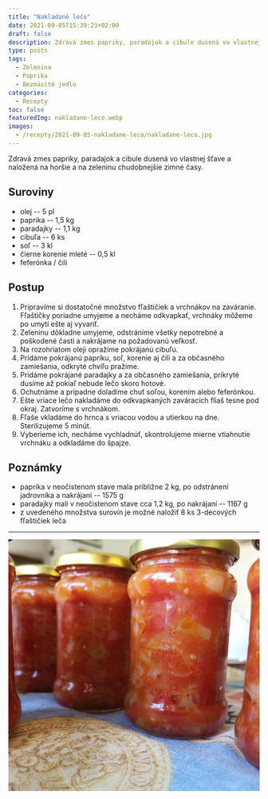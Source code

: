 ```yaml
---
title: "Nakladané lečo"
date: 2021-09-05T15:39:23+02:00
draft: false
description: Zdravá zmes papriky, paradajok a cibule dusená vo vlastnej šťave a naložená na horšie a na zeleninu chudobnejšie zimné časy.
type: posts
tags:
  - Zelenina
  - Paprika
  - Bezmäsité jedlo
categories:
  - Recepty
toc: false
featuredImg: nakladane-leco.webp
images:
  - /recepty/2021-09-05-nakladane-leco/nakladane-leco.jpg
---
```


Zdravá zmes papriky, paradajok a cibule dusená vo vlastnej šťave a naložená na horšie a na zeleninu chudobnejšie zimné časy.

## Suroviny

- olej -- 5 pl
- paprika -- 1,5 kg
- paradajky -- 1,1 kg
- cibuľa -- 6 ks
- soľ -- 3 kl
- čierne korenie mleté -- 0,5 kl
- feferónka / čili

## Postup

1. Pripravíme si dostatočné množstvo fľaštičiek a vrchnákov na zaváranie. Fľaštičky poriadne umyjeme a necháme odkvapkať, vrchnáky môžeme po umytí ešte aj vyvariť.
2. Zeleninu dôkladne umyjeme, odstránime všetky nepotrebné a poškodené časti a nakrájame na požadovanú veľkosť.
3. Na rozohriatom oleji opražíme pokrájanú cibuľu.
4. Pridáme pokrájanú papriku, soľ, korenie aj čili a za občasného zamiešania, odkryté chvíľu pražíme.
5. Pridáme pokrájané paradajky a za občasného zamiešania, prikryté dusíme až pokiaľ nebude lečo skoro hotové.
6. Ochutnáme a prípadne doladíme chuť soľou, korením alebo feferónkou.
7. Ešte vriace lečo nakladáme do odkvapkaných zaváracích fliaš tesne pod okraj. Zatvoríme s vrchnákom.
8. Fľaše vkladáme do hrnca s vriacou vodou a utierkou na dne. Sterilizujeme 5 minút.
9. Vyberieme ich, necháme vychladnúť, skontrolujeme mierne vtiahnutie vrchnáku a odkladáme do špajze.

## Poznámky

- paprika v neočistenom stave mala približne 2 kg, po odstránení jadrovníka a nakrájaní -- 1575 g
- paradajky mali v neočistenom stave cca 1,2 kg, po nakrájaní -- 1167 g
- z uvedeného množstva surovín je možné naložiť 8 ks 3-decových fľaštičiek leča

---

![Nakladané lečo](nakladane-leco.jpg "Nakladané lečo (autor: zwieratko, 2021)")
